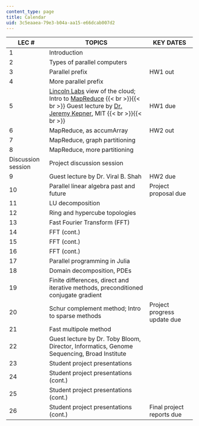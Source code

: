 ```yaml
---
content_type: page
title: Calendar
uid: 3c5eaaea-79e3-b04a-aa15-e66dcab007d2
---
```


| LEC # | TOPICS | KEY DATES |
| --- | --- | --- |
| 1 | Introduction | &nbsp; |
| 2 | Types of parallel computers | &nbsp; |
| 3 | Parallel prefix | HW1 out |
| 4 | More parallel prefix | &nbsp; |
| 5 | [Lincoln Labs](http://www.ll.mit.edu/) view of the cloud; Intro to [MapReduce](http://en.wikipedia.org/wiki/MapReduce) {{< br >}}{{< br >}} Guest lecture by [Dr. Jeremy Kepner](http://www.mit.edu/~kepner/), MIT {{< br >}}{{< br >}}  | HW1 due |
| 6 | MapReduce, as accumArray | HW2 out |
| 7 | MapReduce, graph partitioning | &nbsp; |
| 8 | MapReduce, more partitioning | &nbsp; |
| Discussion session | Project discussion session | &nbsp; |
| 9 | Guest lecture by Dr. Viral B. Shah | HW2 due |
| 10 | Parallel linear algebra past and future | Project proposal due |
| 11 | LU decomposition | &nbsp; |
| 12 | Ring and hypercube topologies | &nbsp; |
| 13 | Fast Fourier Transform (FFT) | &nbsp; |
| 14 | FFT (cont.) | &nbsp; |
| 15 | FFT (cont.) | &nbsp; |
| 16 | FFT (cont.) | &nbsp; |
| 17 | Parallel programming in Julia | &nbsp; |
| 18 | Domain decomposition, PDEs | &nbsp; |
| 19 | Finite differences, direct and iterative methods, preconditioned conjugate gradient | &nbsp; |
| 20 | Schur complement method; Intro to sparse methods | Project progress update due |
| 21 | Fast multipole method | &nbsp; |
| 22 | Guest lecture by Dr. Toby Bloom, Director, Informatics, Genome Sequencing, Broad Institute | &nbsp; |
| 23 | Student project presentations | &nbsp; |
| 24 | Student project presentations (cont.) | &nbsp; |
| 25 | Student project presentations (cont.) | &nbsp; |
| 26 | Student project presentations (cont.) | Final project reports due